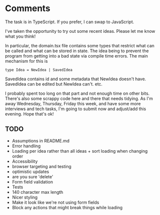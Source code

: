 # Comments

The task is in TypeScript. If you prefer, I can swap to JavaScript.

I've taken the opportunity to try out some recent ideas. Please let me know what you think!

In particular, the domain.tsx file contains some types that restrict what can be called and what can be stored in state. The idea being to prevent the program from getting into a bad state via compile time errors.
The main mechanism for this is

`type Idea = NewIdea | SavedIdea`

SavedIdea contains id and some metadata that NewIdea doesn't have. SavedIdea can be edited but NewIdea can't. etc.

I probably spent too long on that part and not enough time on other bits. There's also some scrappy code here and there that needs tidying. As I'm away Wednesday, Thursday, Friday this week, and have some more interviews and tech tasks, I'm going to submit now and adjust/add this evening. Hope that's ok!

## TODO

- Assumptions in README.md
- Error handling
- Loading per idea rather than all ideas + sort loading when changing order
- Accessibility
- browser targeting and testing
- optimistic updates
- are you sure 'delete'
- Form field validation
- Tests
- 140 character max length
- Nicer styling
- Make it look like we're not using form fields
- Block any actions that might break things while loading